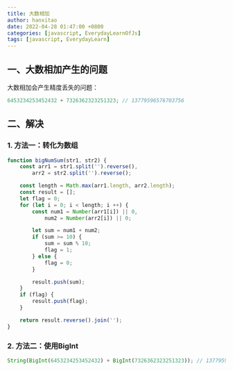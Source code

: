 ```yaml
---
title: 大数相加
author: hanxitao
date: 2022-04-28 01:47:00 +0800
categories: [javascript, EverydayLearnOfJs]
tags: [javascript, EverydayLearn]
---
```


## 一、大数相加产生的问题

   大数相加会产生精度丢失的问题：
   
   ```javascript
   6453234253452432 + 7326362323251323; // 13779596576703756
   ```

## 二、解决

### 1. 方法一：转化为数组

```javascript
function bigNumSum(str1, str2) {
    const arr1 = str1.split('').reverse(),
        arr2 = str2.split('').reverse();

    const length = Math.max(arr1.length, arr2.length);
    const result = [];
    let flag = 0;
    for (let i = 0; i < length; i ++) {
        const num1 = Number(arr1[i]) || 0,
            num2 = Number(arr2[i]) || 0;

        let sum = num1 + num2;
        if (sum >= 10) {
            sum = sum % 10;
            flag = 1;
        } else {
            flag = 0;
        }

        result.push(sum);
    }
    if (flag) {
        result.push(flag);
    }

    return result.reverse().join('');
}
```

### 2. 方法二：使用BigInt

```javascript
String(BigInt(6453234253452432) + BigInt(7326362323251323)); // 13779596576603755
```